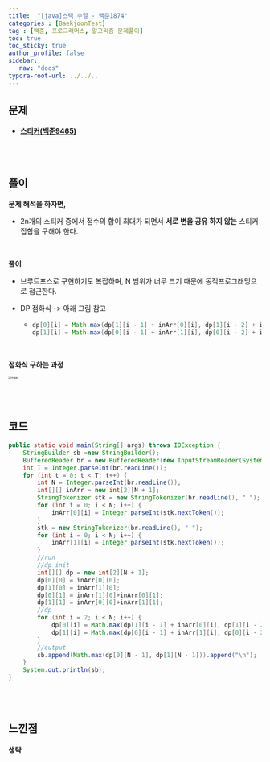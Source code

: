 ```yaml
---
title:  "[java]스택 수열 - 백준1874"
categories : [BaekjoonTest]
tag : [백준, 프로그래머스, 알고리즘 문제풀이]
toc: true
toc_sticky: true
author_profile: false
sidebar:
   nav: "docs"
typora-root-url: ../../..
---
```




## 문제

* **[스티커(백준9465)](https://www.acmicpc.net/problem/9465)**

<br><br>

## 풀이

**문제 해석을 하자면,**

* 2n개의 스티커 중에서 점수의 합이 최대가 되면서 **서로 변을 공유 하지 않는** 스티커 집합을 구해야 한다.

<br>

**풀이**

* 브루트포스로 구현하기도 복잡하며, N 범위가 너무 크기 때문에 동적프로그래밍으로 접근한다.

* DP 점화식 -> 아래 그림 참고

  * ```java
    dp[0][i] = Math.max(dp[1][i - 1] + inArr[0][i], dp[1][i - 2] + inArr[0][i]);
    dp[1][i] = Math.max(dp[0][i - 1] + inArr[1][i], dp[0][i - 2] + inArr[1][i]);
    ```

<br>

**점화식 구하는 과정**

<img src="https://github.com/BH946/bh946.github.io/assets/80165014/59ad1ae2-4024-4eb2-b2a4-56980554d2f2" alt="image" style="zoom: 33%;" /> 

<br><br>

## 코드

```java
public static void main(String[] args) throws IOException {
    StringBuilder sb =new StringBuilder();
    BufferedReader br = new BufferedReader(new InputStreamReader(System.in));
    int T = Integer.parseInt(br.readLine());
    for (int t = 0; t < T; t++) {
        int N = Integer.parseInt(br.readLine());
        int[][] inArr = new int[2][N + 1];
        StringTokenizer stk = new StringTokenizer(br.readLine(), " ");
        for (int i = 0; i < N; i++) {
            inArr[0][i] = Integer.parseInt(stk.nextToken());
        }
        stk = new StringTokenizer(br.readLine(), " ");
        for (int i = 0; i < N; i++) {
            inArr[1][i] = Integer.parseInt(stk.nextToken());
        }
        //run
        //dp init
        int[][] dp = new int[2][N + 1];
        dp[0][0] = inArr[0][0];
        dp[1][0] = inArr[1][0];
        dp[0][1] = inArr[1][0]+inArr[0][1];
        dp[1][1] = inArr[0][0]+inArr[1][1];
        //dp
        for (int i = 2; i < N; i++) {
            dp[0][i] = Math.max(dp[1][i - 1] + inArr[0][i], dp[1][i - 2] + inArr[0][i]);
            dp[1][i] = Math.max(dp[0][i - 1] + inArr[1][i], dp[0][i - 2] + inArr[1][i]);
        }
        //output
        sb.append(Math.max(dp[0][N - 1], dp[1][N - 1])).append("\n");
    }
    System.out.println(sb);
}
```

<br>**<br>**

## **느낀점**

**생략**
